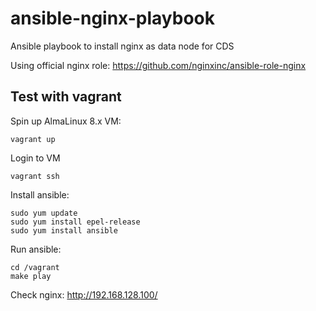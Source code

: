 # ansible-nginx-playbook
Ansible playbook to install nginx as data node for CDS


Using official nginx role:
https://github.com/nginxinc/ansible-role-nginx

## Test with vagrant

Spin up AlmaLinux 8.x VM:
```
vagrant up
```

Login to VM
```
vagrant ssh
```

Install ansible:
```
sudo yum update
sudo yum install epel-release
sudo yum install ansible
```

Run ansible:
```
cd /vagrant
make play
```

Check nginx:
http://192.168.128.100/


